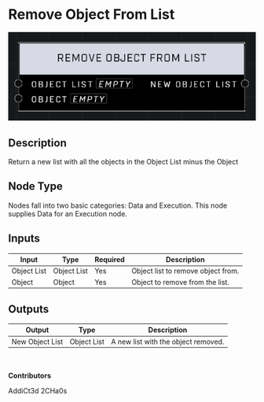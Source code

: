 # Remove Object From List
![](../../../.gitbook/assets/remove-object-from-list.png)
## Description
Return a new list with all the objects in the Object List minus the Object

## Node Type
Nodes fall into two basic categories: Data and Execution. This node supplies Data for an Execution node.

## Inputs
| Input | Type | Required | Description |
|------------------|------------------|----------|--------------------------------------------------------------|
| Object List | Object List | Yes | Object list to remove object from. |
| Object | Object| Yes | Object to remove from the list. |


## Outputs
| Output | Type | Description |
|------------------|------------------|--------------------------------------------------------------|
| New Object List | Object List | A new list with the object removed. |

\
\
**Contributors**

AddiCt3d 2CHa0s